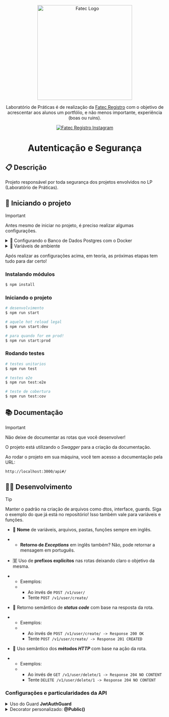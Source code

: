 <p align="center">
  <a href="https://fatecregistro.cps.sp.gov.br/" target="blank"><img src="https://bkpsitecpsnew.blob.core.windows.net/uploadsitecps/sites/40/2024/03/fatec_registro.png" width="300" alt="Fatec Logo" /></a>
</p>

  <p align="center">Laboratório de Práticas é de realização da <a href="https://fatecregistro.cps.sp.gov.br/" target="_blank">Fatec Registro</a> com o objetivo de acrescentar aos alunos um portfólio, e não menos importante, experiência (boas ou ruins).</p>
    <p align="center">
<a href="https://www.instagram.com/fatecregistro/" target="_blank"><img src="https://img.shields.io/badge/Instagram-E4405F?style=for-the-badge&logo=instagram&logoColor=white" alt="Fatec Registro Instagram" /></a>
</p>

<h1 align="center">Autenticação e Segurança</h1>

## 📋 Descrição

Projeto responsável por toda segurança dos projetos envolvidos no LP (Laboratório de Práticas).

## 🔧 Iniciando o projeto

> [!IMPORTANT]
> Antes mesmo de iniciar no projeto, é preciso realizar algumas configurações.

<details>

<summary> 🐳 Configurando o Banco de Dados Postgres com o Docker</summary>

### 🐋 Instalando e configurando o Docker

Vai lá no site deles e baixa ele direitinho, instala e reinicia o computador.

Após instalar o Docker na máquina tudo certinho, rode o seguinte comando.

```bash
   $ docker run --name meu-postgres -e POSTGRES_USER=admin -e POSTGRES_PASSWORD=admin -e POSTGRES_DB=meubanco -p 5432:5432 -d postgres
```

Esse comando vai inicializar um container do Postgres.

#### 📌 Explicação dos parâmetros se você estiver interessado:

- `-name meu-postgres`: Nome do container.
- `-e POSTGRES_USER=admin`: Define o usuário do banco.
- `-e POSTGRES_PASSWORD=admin`: Define a senha do banco.
- `-e POSTGRES_DB=meubanco`: Nome do banco de dados inicial.
- `-p 5432:5432`: Mapeia a porta do container para a máquina local.
- `-d postgres`: Roda o container em segundo plano usando a imagem oficial do PostgreSQL.

Se o comando rodar sem nenhum aviso, explosão ou texto vermelho, provavelmente deu tudo certo e o container com o seu banco de dados já está pronto para ser acessado tanto pela API quanto por um SGDB de sua preferência.

#### 🙄 Se você quer acessar o banco de dados:
Se você não alterou nenhuma informação do comando, não tem segredo, só colocar elas no lugar certinho no momento da conexão.
- Vou usar o DBeaver de exemplo:
  
  ![image](https://github.com/user-attachments/assets/45b33518-fa9e-40ff-aac7-232a0139ca3b)
  
  Inserindo as informações no devido lugar, não tem como dar errado. Na teoria.


</details>

<details>

<summary> 🥱 Variáveis de ambiente</summary>

### 📂 Arquivo .env

Sem muito segredo, crie na raiz do projeto um arquivo .env (sim, PONTO + env).
Dentro do arquivo, insira as chaves

```js
DB_USER = nomeDoSeuUsuarioNoBanco;
DB_PASSWORD = aSenhaDele;
DB_NAME = nomeDoDatabase;
DB_PORT = portaDoContainer;
SECRET_KEY = aquiPodeSerQualquerCoisa;
```

</details>

Após realizar as configurações acima, em teoria, as próximas etapas tem tudo para dar certo!

### Instalando módulos

```bash
$ npm install
```

### Iniciando o projeto

```bash
# desenvolvimento
$ npm run start

# aquele hot reload legal
$ npm run start:dev

# para quando for em prod!
$ npm run start:prod
```

### Rodando testes

```bash
# testes unitarios
$ npm run test

# testes e2e
$ npm run test:e2e

# teste de cobertura
$ npm run test:cov
```
## 📚 Documentação

> [!IMPORTANT]
> Não deixe de documentar as rotas que você desenvolver!

O projeto está utilizando o *Swagger* para a criação da documentação.

Ao rodar o projeto em sua máquina, você tem acesso a documentação pela URL:

 ``http://localhost:3000/api#/``

## 👨‍💻 Desenvolvimento
> [!TIP]
> Manter o padrão na criação de arquivos como dtos, interface, guards. Siga o exemplo do que já está no repositório! Isso também vale para variáveis e funções.

- 💽 <strong>Nome</strong> de variáveis, arquivos, pastas, funções sempre em inglês.
- - <strong>Retorno de _Exceptions_</strong> em inglês também? Não, pode retornar a mensagem em português.

- 🈺 Uso de <strong>prefixos explicítos</strong> nas rotas deixando claro o objetivo da mesma.
- - Exemplos:
  - - Ao invés de `POST /v1/user/`
    - Tente `POST /v1/user/create/`
 
- 🔢 Retorno semântico de <strong>_status code_</strong> com base na resposta da rota.
- - Exemplos:
  - - Ao invés de `POST /v1/user/create/ -> Response 200 OK`
    - Tente `POST /v1/user/create/ -> Response 201 CREATED`
 
- 🔞 Uso semântico dos <strong>métodos _HTTP_</strong> com base na ação da rota.
- - Exemplos:
  - - Ao invés de `GET /v1/user/delete/1 -> Response 204 NO CONTENT`
    - Tente `DELETE /v1/user/delete/1 -> Response 204 NO CONTENT`
   
### Configurações e particularidades da API
<details>

<summary>Uso do Guard <strong>JwtAuthGuard</strong></summary>

### Todos os módulos devem configurar o uso global do JwtAuthGuard

A intenção é que todas as rotas do seu módulo necessitem de um token. Evita ter que adicionar o Guard individualmente para cada rota.

Exemplo do [_users.module.ts_](https://github.com/laboratorio-de-praticas/autenticacao-be/blob/bf1589cb3b6aa2f94bfdcaaf7f2cafa6fee21ea3/src/users/users.module.ts#L14):
```ts
  @Module({
  imports: [TypeOrmModule.forFeature([User])],
  providers: [
    UsersService,
    {
      provide: APP_GUARD,
      useClass: JwtAuthGuard,
    },
  ],
  exports: [UsersService],
  controllers: [UsersController],
})
```
O que você deve fazer é apenas acrescentar a configuração abaixo no providers do módulo alvo:
```ts
  {
    provide: APP_GUARD,
    useClass: JwtAuthGuard,
  }
```

</details>

<details>

<summary>Decorator personalizado: <strong>@Public()</strong></summary>

### Decorator anti-token

O uso desse decorator faz com que a sua rota não necessite de um _token_ (acho difícil você querer isso)

Exemplo do [_app.controller.ts_](https://github.com/laboratorio-de-praticas/autenticacao-be/blob/bf1589cb3b6aa2f94bfdcaaf7f2cafa6fee21ea3/src/app/app.controller.ts#L41):
```ts
  @Public()
  @Get()
  getHello(): string {
    return this.appService.getHello();
  }
```
o _@Public()_ faz com que não seja necessário um _token_ para fazer requisição a essa rota.

</details>

